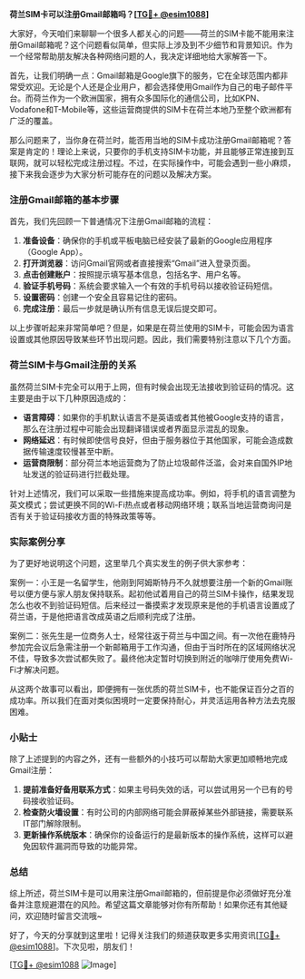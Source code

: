 **荷兰SIM卡可以注册Gmail邮箱吗？[[TG💪+ @esim1088](https://t.me/s/esim1088)]**

大家好，今天咱们来聊聊一个很多人都关心的问题——荷兰的SIM卡能不能用来注册Gmail邮箱呢？这个问题看似简单，但实际上涉及到不少细节和背景知识。作为一个经常帮助朋友解决各种网络问题的人，我决定详细地给大家解答一下。

首先，让我们明确一点：Gmail邮箱是Google旗下的服务，它在全球范围内都非常受欢迎。无论是个人还是企业用户，都会选择使用Gmail作为自己的电子邮件平台。而荷兰作为一个欧洲国家，拥有众多国际化的通信公司，比如KPN、Vodafone和T-Mobile等，这些运营商提供的SIM卡在荷兰本地乃至整个欧洲都有广泛的覆盖。

那么问题来了，当你身在荷兰时，能否用当地的SIM卡成功注册Gmail邮箱呢？答案是肯定的！理论上来说，只要你的手机支持SIM卡功能，并且能够正常连接到互联网，就可以轻松完成注册过程。不过，在实际操作中，可能会遇到一些小麻烦，接下来我会逐步为大家分析可能存在的问题以及解决方案。

### 注册Gmail邮箱的基本步骤

首先，我们先回顾一下普通情况下注册Gmail邮箱的流程：

1. **准备设备**：确保你的手机或平板电脑已经安装了最新的Google应用程序（Google App）。
2. **打开浏览器**：访问Gmail官网或者直接搜索“Gmail”进入登录页面。
3. **点击创建账户**：按照提示填写基本信息，包括名字、用户名等。
4. **验证手机号码**：系统会要求输入一个有效的手机号码以接收验证码短信。
5. **设置密码**：创建一个安全且容易记住的密码。
6. **完成注册**：最后一步就是确认所有信息无误后提交即可。

以上步骤听起来非常简单吧？但是，如果是在荷兰使用的SIM卡，可能会因为语言设置或其他原因导致某些环节出现问题。因此，我们需要特别注意以下几个方面。

### 荷兰SIM卡与Gmail注册的关系

虽然荷兰SIM卡完全可以用于上网，但有时候会出现无法接收到验证码的情况。这主要是由于以下几种原因造成的：

- **语言障碍**：如果你的手机默认语言不是英语或者其他被Google支持的语言，那么在注册过程中可能会出现翻译错误或者界面显示混乱的现象。
- **网络延迟**：有时候即使信号良好，但由于服务器位于其他国家，可能会造成数据传输速度较慢甚至中断。
- **运营商限制**：部分荷兰本地运营商为了防止垃圾邮件泛滥，会对来自国外IP地址发送的验证码进行拦截处理。

针对上述情况，我们可以采取一些措施来提高成功率。例如，将手机的语言调整为英文模式；尝试更换不同的Wi-Fi热点或者移动网络环境；联系当地运营商询问是否有关于验证码接收方面的特殊政策等等。

### 实际案例分享

为了更好地说明这个问题，这里举几个真实发生的例子供大家参考：

案例一：小王是一名留学生，他刚到阿姆斯特丹不久就想要注册一个新的Gmail账号以便方便与家人朋友保持联系。起初他试着用自己的荷兰SIM卡操作，结果发现怎么也收不到验证码短信。后来经过一番摸索才发现原来是他的手机语言设置成了荷兰语，于是他把语言改成英语之后顺利完成了注册。

案例二：张先生是一位商务人士，经常往返于荷兰与中国之间。有一次他在鹿特丹参加完会议后急需注册一个新邮箱用于工作沟通，但由于当时所在的区域网络状况不佳，导致多次尝试都失败了。最终他决定暂时切换到附近的咖啡厅使用免费Wi-Fi才解决问题。

从这两个故事可以看出，即便拥有一张优质的荷兰SIM卡，也不能保证百分之百的成功率。所以我们在面对类似困境时一定要保持耐心，并灵活运用各种方法去克服困难。

### 小贴士

除了上述提到的内容之外，还有一些额外的小技巧可以帮助大家更加顺畅地完成Gmail注册：

1. **提前准备好备用联系方式**：如果主号码失效的话，可以尝试用另一个已有的号码接收验证码。
2. **检查防火墙设置**：有时公司的内部网络可能会屏蔽掉某些外部链接，需要联系IT部门解除限制。
3. **更新操作系统版本**：确保你的设备运行的是最新版本的操作系统，这样可以避免因软件漏洞而导致的功能异常。

### 总结

综上所述，荷兰SIM卡是可以用来注册Gmail邮箱的，但前提是你必须做好充分准备并注意规避潜在的风险。希望这篇文章能够对你有所帮助！如果你还有其他疑问，欢迎随时留言交流哦~

好了，今天的分享就到这里啦！记得关注我们的频道获取更多实用资讯[[TG💪+ @esim1088](https://t.me/s/esim1088)]。下次见啦，朋友们！

[[TG💪+ @esim1088](https://t.me/s/esim1088) ![Image](https://i.postimg.cc/4NQfJmqS/Snipaste-2025-05-13-00-14-12.png)]